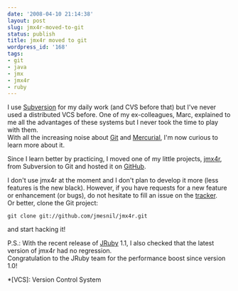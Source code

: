 ```yaml
---
date: '2008-04-10 21:14:38'
layout: post
slug: jmx4r-moved-to-git
status: publish
title: jmx4r moved to git
wordpress_id: '168'
tags:
- git
- java
- jmx
- jmx4r
- ruby
---
```


I use [Subversion][svn] for my daily work (and CVS before that) but I've never used a distributed VCS before.
One of my ex-colleagues, Marc, explained to me all the advantages of these systems but I never took the time to play with them.  
With all the increasing noise about [Git][git] and [Mercurial][mercurial], I'm now curious to learn more about it.  

Since I learn better by practicing, I moved one of my little projects, [jmx4r][jmx4r], from Subversion to Git and hosted it on [GitHub][github].

I don't use jmx4r at the moment and I don't plan to develop it more (less features is the new black). However, if you have requests for a new feature or enhancement (or bugs), do not hesitate to fill an issue on the [tracker][jmx4r-tracker].  
Or better, clone the Git project:


    
    
    git clone git://github.com/jmesnil/jmx4r.git
    



and start hacking it!

P.S.: 
With the recent release of [JRuby][jruby] 1.1, I also checked that the latest version of jmx4r had no regression.  
Congratulation to the JRuby team for the performance boost since version 1.0!

[git]: http://git.or.cz/
[mercurial]: http://www.selenic.com/mercurial/wiki/
[jmx4r]: http://code.google.com/p/jmx4r/
[github]: http://github.com/jmesnil/jmx4r
[svn]: http://subversion.tigris.org/
[jruby]: http://jruby.codehaus.org/
[jmx4r-tracker]: http://code.google.com/p/jmx4r/issues/list
  *[VCS]: Version Control System
